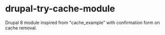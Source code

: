 # drupal-try-cache-module

Drupal 8 module inspired from "cache_example" with confirmation form on cache removal.


